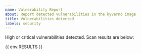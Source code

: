 ```yaml
---
name: Vulnerability Report
about: Report detected vulnerabilities in the kyverno image
title: Vulnerabilities detected
labels: security
---
```


High or critical vulnerabilities detected. Scan results are below:

{{ env.RESULTS }}